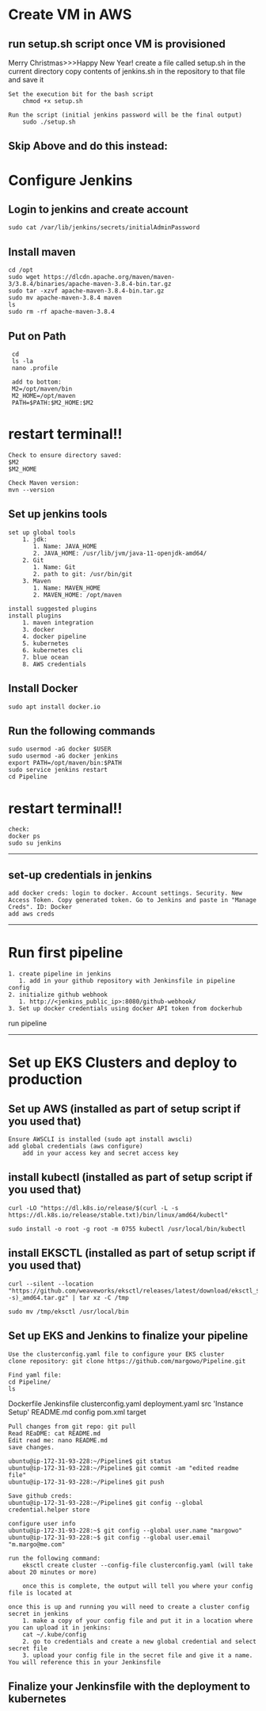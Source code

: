# Create VM in AWS

## run setup.sh script once VM is provisioned

Merry Christmas>>>Happy New Year!
    create a file called setup.sh in the current directory
    copy contents of jenkins.sh in the repository to that file and save it
    
    Set the execution bit for the bash script
        chmod +x setup.sh
    
    Run the script (initial jenkins password will be the final output)
        sudo ./setup.sh

## Skip Above and do this instead:

# Configure Jenkins

## Login to jenkins and create account

    sudo cat /var/lib/jenkins/secrets/initialAdminPassword
    
  ## Install maven
  
    cd /opt
    sudo wget https://dlcdn.apache.org/maven/maven-3/3.8.4/binaries/apache-maven-3.8.4-bin.tar.gz
    sudo tar -xzvf apache-maven-3.8.4-bin.tar.gz
    sudo mv apache-maven-3.8.4 maven
    ls
    sudo rm -rf apache-maven-3.8.4
    
  ## Put on Path
    
     cd
     ls -la
     nano .profile
     
     add to bottom:  
     M2=/opt/maven/bin
     M2_HOME=/opt/maven
     PATH=$PATH:$M2_HOME:$M2

# restart terminal!!

    Check to ensure directory saved:
    $M2
    $M2_HOME
    
    Check Maven version:
    mvn --version
    
## Set up jenkins tools

    set up global tools
        1. jdk: 
           1. Name: JAVA_HOME
           2. JAVA_HOME: /usr/lib/jvm/java-11-openjdk-amd64/
        2. Git
           1. Name: Git
           2. path to git: /usr/bin/git
        3. Maven
           1. Name: MAVEN_HOME
           2. MAVEN_HOME: /opt/maven   
    
    install suggested plugins
    install plugins
        1. maven integration
        3. docker
        4. docker pipeline
        5. kubernetes
        6. kubernetes cli
        7. blue ocean
        8. AWS credentials
        
## Install Docker
    sudo apt install docker.io

## Run the following commands

    sudo usermod -aG docker $USER
    sudo usermod -aG docker jenkins
    export PATH=/opt/maven/bin:$PATH
    sudo service jenkins restart
    cd Pipeline

# restart terminal!!

    check: 
    docker ps
    sudo su jenkins

___

## set-up credentials in jenkins

    add docker creds: login to docker. Account settings. Security. New Access Token. Copy generated token. Go to Jenkins and paste in "Manage Creds". ID: Docker
    add aws creds

___

# Run first pipeline

    1. create pipeline in jenkins
       1. add in your github repository with Jenkinsfile in pipeline config
    2. initialize github webhook  
       1. http://<jenkins_public_ip>:8080/github-webhook/
    3. Set up docker credentials using docker API token from dockerhub

run pipeline
___
# Set up EKS Clusters and deploy to production

## Set up AWS (installed as part of setup script if you used that)

    Ensure AWSCLI is installed (sudo apt install awscli)
    add global credentials (aws configure)
        add in your access key and secret access key

## install kubectl (installed as part of setup script if you used that)

    curl -LO "https://dl.k8s.io/release/$(curl -L -s https://dl.k8s.io/release/stable.txt)/bin/linux/amd64/kubectl"

    sudo install -o root -g root -m 0755 kubectl /usr/local/bin/kubectl
    
## install EKSCTL (installed as part of setup script if you used that)

    curl --silent --location "https://github.com/weaveworks/eksctl/releases/latest/download/eksctl_$(uname -s)_amd64.tar.gz" | tar xz -C /tmp

    sudo mv /tmp/eksctl /usr/local/bin

## Set up EKS and Jenkins to finalize your pipeline 

    Use the clusterconfig.yaml file to configure your EKS cluster 
    clone repository: git clone https://github.com/margowo/Pipeline.git

    Find yaml file: 
    cd Pipeline/
    ls
 Dockerfile        Jenkinsfile   clusterconfig.yaml   deployment.yaml   src
'Instance Setup'   README.md     config               pom.xml           target

    Pull changes from git repo: git pull
    Read REaDME: cat README.md
    Edit read me: nano README.md
    save changes.

    ubuntu@ip-172-31-93-228:~/Pipeline$ git status
    ubuntu@ip-172-31-93-228:~/Pipeline$ git commit -am "edited readme file"
    ubuntu@ip-172-31-93-228:~/Pipeline$ git push

    Save github creds:
    ubuntu@ip-172-31-93-228:~/Pipeline$ git config --global credential.helper store

    configure user info
    ubuntu@ip-172-31-93-228:~$ git config --global user.name "margowo"
    ubuntu@ip-172-31-93-228:~$ git config --global user.email "m.margo@me.com"
    
    run the following command:
        eksctl create cluster --config-file clusterconfig.yaml (will take about 20 minutes or more)
        
        once this is complete, the output will tell you where your config file is located at
    
    once this is up and running you will need to create a cluster config secret in jenkins
        1. make a copy of your config file and put it in a location where you can upload it in jenkins:
        cat ~/.kube/config
        2. go to credentials and create a new global credential and select secret file
        3. upload your config file in the secret file and give it a name.  You will reference this in your Jenkinsfile

## Finalize your Jenkinsfile with the deployment to kubernetes


